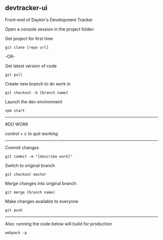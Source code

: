 ## devtracker-ui
Front-end of Daykin's Development Tracker

Open a console session in the project folder:

Get project for first time
```
git clone [repo url]
```
-OR-

Get latest version of code
```
git pull
```

Create new branch to do work in
```
git checkout -b [branch name]
```
Launch the dev environment
```
npm start
```
---
#DO WORK

*control + c to quit working*

---

Commit changes
```
git commit -m "[describe work]"
```
Switch to original branch
```
git checkout master
```
Merge changes into original branch
```
git merge [branch name]
```
Make changes available to everyone
```
git push
```
---
Also: running the code below will build for production
```
webpack -p
```
